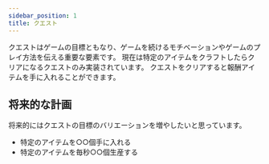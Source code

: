 ```yaml
---
sidebar_position: 1
title: クエスト
---
```



クエストはゲームの目標ともなり、ゲームを続けるモチベーションやゲームのプレイ方法を伝える重要な要素です。
現在は特定のアイテムをクラフトしたらクリアになるクエストのみ実装されています。
クエストをクリアすると報酬アイテムを手に入れることができます。

## 将来的な計画

将来的にはクエストの目標のバリエーションを増やしたいと思っています。
- 特定のアイテムを○○個手に入れる
- 特定のアイテムを毎秒○○個生産する

